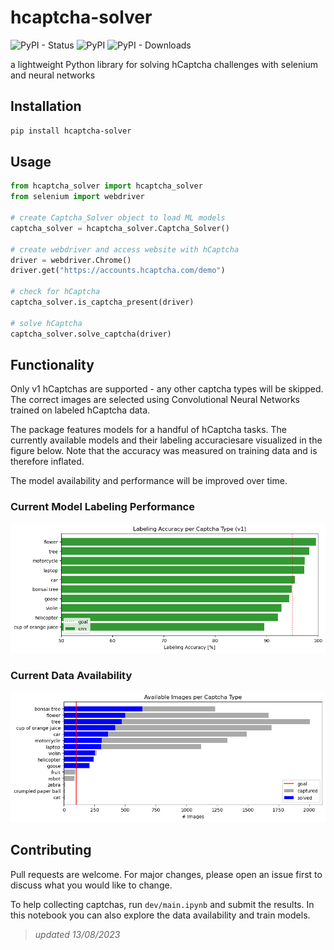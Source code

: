 # hcaptcha-solver

![PyPI - Status](https://img.shields.io/pypi/status/hcaptcha-solver)
![PyPI](https://img.shields.io/pypi/v/hcaptcha-solver?color=blue&link=https%3A%2F%2Fpypi.org%2Fproject%2Fhcaptcha-solver%2F)
![PyPI - Downloads](https://img.shields.io/pypi/dm/hcaptcha-solver)


a lightweight Python library for solving hCaptcha challenges with selenium and neural networks

## Installation

```bash
pip install hcaptcha-solver
```

## Usage

```python
from hcaptcha_solver import hcaptcha_solver
from selenium import webdriver

# create Captcha_Solver object to load ML models
captcha_solver = hcaptcha_solver.Captcha_Solver()

# create webdriver and access website with hCaptcha
driver = webdriver.Chrome()
driver.get("https://accounts.hcaptcha.com/demo")

# check for hCaptcha
captcha_solver.is_captcha_present(driver)

# solve hCaptcha
captcha_solver.solve_captcha(driver)

```

## Functionality

Only v1 hCaptchas are supported - any other captcha types will be skipped.
The correct images are selected using Convolutional Neural Networks trained on labeled hCaptcha data.

The package features models for a handful of hCaptcha tasks. The currently available models and their labeling accuraciesare visualized in the figure below. Note that the accuracy was measured on training data and is therefore inflated.

The model availability and performance will be improved over time.

### Current Model Labeling Performance
![Model Labeling Accuracy](data/model_performance.png)

### Current Data Availability
![Data Availability](data/data_availability.png)

## Contributing

Pull requests are welcome. For major changes, please open an issue first
to discuss what you would like to change.

To help collecting captchas, run `dev/main.ipynb` and submit the results. In this notebook you can also explore the data availability and train models.

> _updated 13/08/2023_
